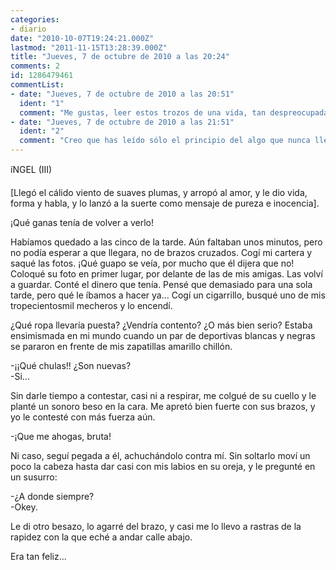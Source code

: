 ```yaml
---
categories:
- diario
date: "2010-10-07T19:24:21.000Z"
lastmod: "2011-11-15T13:28:39.000Z"
title: "Jueves, 7 de octubre de 2010 a las 20:24"
comments: 2
id: 1286479461
commentList:
- date: "Jueves, 7 de octubre de 2010 a las 20:51"
  ident: "1"
  comment: "Me gustas, leer estos trozos de una vida, tan despreocupada... No puedo e itar sentir envidia de alguien asi, sin mi enfermiza obsesion con el tiempo. Quiero reinventarme viajando para poder reiniciar el contador, pero tanta gente depende de mi... :("
- date: "Jueves, 7 de octubre de 2010 a las 21:51"
  ident: "2"
  comment: "Creo que has leído sólo el principio del algo que nunca llegó a terminarse y que, efectivamente, comienza con felicidad, pero que acabaría en desesperación, desprecio, tristeza, arrepentimiento, reconcialiación y, finalmente, muerte. Destripo todo esto porque no lo escribiré nunca."
---
```


íNGEL (III)  
  
[Llegó el cálido viento de suaves plumas, y arropó al amor, y le dio vida, forma y habla, y lo lanzó a la suerte como mensaje de pureza e inocencia].  
  
¡Qué ganas tenía de volver a verlo!  
  
Habíamos quedado a las cinco de la tarde. Aún faltaban unos minutos, pero no podía esperar a que llegara, no de brazos cruzados. Cogí mi cartera y saqué las fotos. ¡Qué guapo se veía, por mucho que él dijera que no! Coloqué su foto en primer lugar, por delante de las de mis amigas. Las volví a guardar. Conté el dinero que tenía. Pensé que demasiado para una sola tarde, pero qué le íbamos a hacer ya... Cogí un cigarrillo, busqué uno de mis tropecientosmil mecheros y lo encendí.  
  
¿Qué ropa llevaría puesta? ¿Vendría contento? ¿O más bien serio? Estaba ensimismada en mi mundo cuando un par de deportivas blancas y negras se pararon en frente de mis zapatillas amarillo chillón.  
  
-¡¡Qué chulas!! ¿Son nuevas?  
-Si...  
  
Sin darle tiempo a contestar, casi ni a respirar, me colgué de su cuello y le planté un sonoro beso en la cara. Me apretó bien fuerte con sus brazos, y yo le contesté con más fuerza aún.  
  
-¡Que me ahogas, bruta!  
  
Ni caso, seguí pegada a él, achuchándolo contra mí. Sin soltarlo moví un poco la cabeza hasta dar casi con mis labios en su oreja, y le pregunté en un susurro:  
  
-¿A donde siempre?  
-Okey.  
  
Le di otro besazo, lo agarré del brazo, y casi me lo llevo a rastras de la rapidez con la que eché a andar calle abajo.  
  
Era tan feliz...